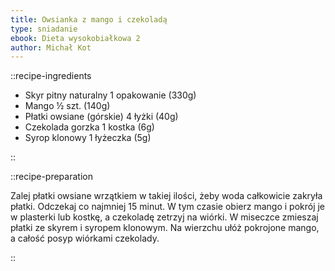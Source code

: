 ```yaml
---
title: Owsianka z mango i czekoladą
type: sniadanie
ebook: Dieta wysokobiałkowa 2
author: Michał Kot
---
```


::recipe-ingredients

- Skyr pitny naturalny 1 opakowanie (330g)
- Mango ½ szt. (140g)
- Płatki owsiane (górskie) 4 łyżki (40g)
- Czekolada gorzka 1 kostka (6g)
- Syrop klonowy 1 łyżeczka (5g)

::

::recipe-preparation

Zalej płatki owsiane wrzątkiem w takiej ilości, żeby woda całkowicie zakryła płatki. Odczekaj co najmniej 15 minut. W tym czasie obierz mango i pokrój je w plasterki lub kostkę, a czekoladę zetrzyj na wiórki. W miseczce zmieszaj płatki ze skyrem i syropem klonowym. Na wierzchu ułóż pokrojone mango, a całość posyp wiórkami czekolady.

::